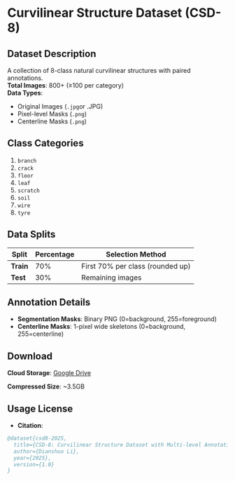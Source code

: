 # Curvilinear Structure Dataset (CSD-8)

## Dataset Description
A collection of 8-class natural curvilinear structures with paired annotations.  
**Total Images**: 800+ (≥100 per category)  
**Data Types**:

- Original Images (`.jpg`or .JPG)
- Pixel-level Masks (`.png`)
- Centerline Masks (`.png`)

## Class Categories
1. `branch`
2. `crack` 
3. `floor`
4. `leaf`
5. `scratch`
6. `soil`
7. `wire`
8. `tyre` 

## Data Splits
| Split     | Percentage | Selection Method                 |
| --------- | ---------- | -------------------------------- |
| **Train** | 70%        | First 70% per class (rounded up) |
| **Test**  | 30%        | Remaining images                 |

## Annotation Details
- **Segmentation Masks**: Binary PNG (0=background, 255=foreground)
- **Centerline Masks**: 1-pixel wide skeletons (0=background, 255=centerline)

## Download
**Cloud Storage**: 
[Google Drive](https://drive.google.com/file/d/1oHZHODyz3XA_hSuVmNnEYTk5-ALRCf7A/view?usp=sharing)

**Compressed Size**: ~3.5GB  

## Usage License
- **Citation**:
```bibtex
@dataset{csd8-2025,
  title={CSD-8: Curvilinear Structure Dataset with Multi-level Annotations},
  author={Dianshuo Li},
  year={2025},
  version={1.0}
}
```

